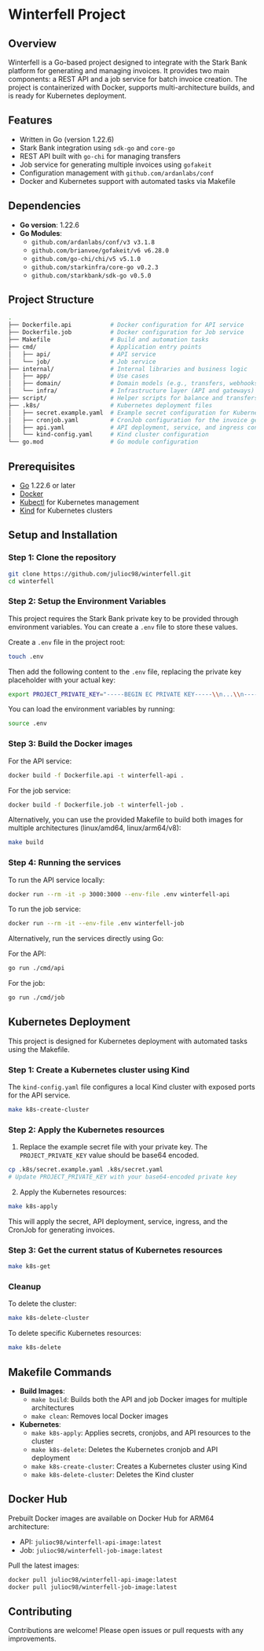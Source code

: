 # Winterfell Project

## Overview

Winterfell is a Go-based project designed to integrate with the Stark Bank platform for generating and managing invoices. It provides two main components: a REST API and a job service for batch invoice creation. The project is containerized with Docker, supports multi-architecture builds, and is ready for Kubernetes deployment.

## Features

- Written in Go (version 1.22.6)
- Stark Bank integration using `sdk-go` and `core-go`
- REST API built with `go-chi` for managing transfers
- Job service for generating multiple invoices using `gofakeit`
- Configuration management with `github.com/ardanlabs/conf`
- Docker and Kubernetes support with automated tasks via Makefile

## Dependencies

- **Go version**: 1.22.6
- **Go Modules**:
  - `github.com/ardanlabs/conf/v3 v3.1.8`
  - `github.com/brianvoe/gofakeit/v6 v6.28.0`
  - `github.com/go-chi/chi/v5 v5.1.0`
  - `github.com/starkinfra/core-go v0.2.3`
  - `github.com/starkbank/sdk-go v0.5.0`

## Project Structure

```bash
.
├── Dockerfile.api           # Docker configuration for API service
├── Dockerfile.job           # Docker configuration for Job service
├── Makefile                 # Build and automation tasks
├── cmd/                     # Application entry points
│   ├── api/                 # API service
│   └── job/                 # Job service
├── internal/                # Internal libraries and business logic
│   ├── app/                 # Use cases
│   ├── domain/              # Domain models (e.g., transfers, webhooks)
│   └── infra/               # Infrastructure layer (API and gateways)
├── script/                  # Helper scripts for balance and transfers
├── .k8s/                    # Kubernetes deployment files
│   ├── secret.example.yaml  # Example secret configuration for Kubernetes
│   ├── cronjob.yaml         # CronJob configuration for the invoice generation job
│   ├── api.yaml             # API deployment, service, and ingress configuration
│   └── kind-config.yaml     # Kind cluster configuration
└── go.mod                   # Go module configuration
```

## Prerequisites

- [Go](https://golang.org/dl/) 1.22.6 or later
- [Docker](https://www.docker.com/)
- [Kubectl](https://kubernetes.io/docs/tasks/tools/) for Kubernetes management
- [Kind](https://kind.sigs.k8s.io/) for Kubernetes clusters

## Setup and Installation

### Step 1: Clone the repository

```bash
git clone https://github.com/julioc98/winterfell.git
cd winterfell
```

### Step 2: Setup the Environment Variables

This project requires the Stark Bank private key to be provided through environment variables. You can create a `.env` file to store these values.

Create a `.env` file in the project root:

```bash
touch .env
```

Then add the following content to the `.env` file, replacing the private key placeholder with your actual key:

```bash
export PROJECT_PRIVATE_KEY="-----BEGIN EC PRIVATE KEY-----\\n...\\n-----END EC PRIVATE KEY-----"
```

You can load the environment variables by running:

```bash
source .env
```

### Step 3: Build the Docker images

For the API service:

```bash
docker build -f Dockerfile.api -t winterfell-api .
```

For the job service:

```bash
docker build -f Dockerfile.job -t winterfell-job .
```

Alternatively, you can use the provided Makefile to build both images for multiple architectures (linux/amd64, linux/arm64/v8):

```bash
make build
```

### Step 4: Running the services

To run the API service locally:

```bash
docker run --rm -it -p 3000:3000 --env-file .env winterfell-api
```

To run the job service:

```bash
docker run --rm -it --env-file .env winterfell-job
```

Alternatively, run the services directly using Go:

For the API:

```bash
go run ./cmd/api
```

For the job:

```bash
go run ./cmd/job
```

## Kubernetes Deployment

This project is designed for Kubernetes deployment with automated tasks using the Makefile. 

### Step 1: Create a Kubernetes cluster using Kind

The `kind-config.yaml` file configures a local Kind cluster with exposed ports for the API service.

```bash
make k8s-create-cluster
```

### Step 2: Apply the Kubernetes resources

1. Replace the example secret file with your private key. The `PROJECT_PRIVATE_KEY` value should be base64 encoded.

```bash
cp .k8s/secret.example.yaml .k8s/secret.yaml
# Update PROJECT_PRIVATE_KEY with your base64-encoded private key
```

2. Apply the Kubernetes resources:

```bash
make k8s-apply
```

This will apply the secret, API deployment, service, ingress, and the CronJob for generating invoices.

### Step 3: Get the current status of Kubernetes resources

```bash
make k8s-get
```

### Cleanup

To delete the cluster:

```bash
make k8s-delete-cluster
```

To delete specific Kubernetes resources:

```bash
make k8s-delete
```

## Makefile Commands

- **Build Images**:
  - `make build`: Builds both the API and job Docker images for multiple architectures
  - `make clean`: Removes local Docker images
- **Kubernetes**:
  - `make k8s-apply`: Applies secrets, cronjobs, and API resources to the cluster
  - `make k8s-delete`: Deletes the Kubernetes cronjob and API deployment
  - `make k8s-create-cluster`: Creates a Kubernetes cluster using Kind
  - `make k8s-delete-cluster`: Deletes the Kind cluster

## Docker Hub

Prebuilt Docker images are available on Docker Hub for ARM64 architecture:

- API: `julioc98/winterfell-api-image:latest`
- Job: `julioc98/winterfell-job-image:latest`

Pull the latest images:

```bash
docker pull julioc98/winterfell-api-image:latest
docker pull julioc98/winterfell-job-image:latest
```

## Contributing

Contributions are welcome! Please open issues or pull requests with any improvements.
